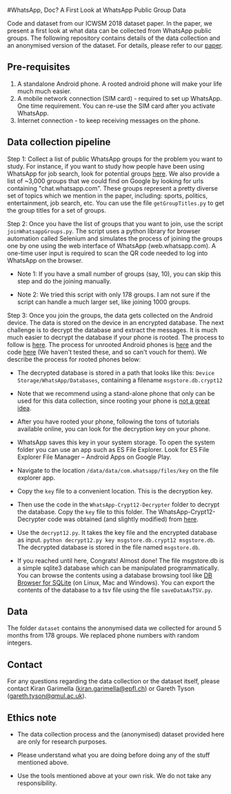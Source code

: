 
#WhatsApp, Doc? A First Look at WhatsApp Public Group Data

Code and dataset from our ICWSM 2018 dataset paper. 
In the paper, we present a first look at what data can be collected from WhatsApp public groups.
The following repository contains details of the data collection and an anonymised version of the dataset.
For details, please refer to our <a href="https://users.ics.aalto.fi/kiran/content/whatsapp.pdf">paper</a>.

## Pre-requisites

1. A standalone Android phone. A rooted android phone will make your life much much easier.
2. A mobile network connection (SIM card) - required to set up WhatsApp. One time requirement. You can re-use the SIM card after you activate WhatsApp.
3. Internet connection - to keep receiving messages on the phone.

## Data collection pipeline

Step 1: Collect a list of public WhatsApp groups for the problem you want to study.
For instance, if you want to study how people have been using WhatsApp for job search, look for potential groups <a href="https://aileensoul.wordpress.com/2017/11/02/whatsapp-group-links-for-job-seekers/" target=_blank>here</a>.
We also provide a list of ~3,000 groups that we could find on Google by looking for urls containing "chat.whatsapp.com".
These groups represent a pretty diverse set of topics which we mention in the paper, including: sports, politics, entertainment, job search, etc. You can use the file `getGroupTitles.py` to get the group titles for a set of groups.

Step 2: Once you have the list of groups that you want to join, use the script `joinWhatsappGroups.py`.
The script uses a python library for browser automation called Selenium and simulates the process of joining the groups one by one using the web interface of WhatsApp (web.whatsapp.com).
A one-time user input is required to scan the QR code needed to log into WhatsApp on the browser.

* Note 1: If you have a small number of groups (say, 10), you can skip this step and do the joining manually.

* Note 2: We tried this script with only 178 groups. I am not sure if the script can handle a much larger set, like joining 1000 groups.

Step 3: Once you join the groups, the data gets collected on the Android device. The data is stored on the device in an encrypted database. The next challenge is to decrypt the database and extract the messages. It is much much easier to decrypt the database if your phone is rooted. The process to follow is <a href="http://jameelnabbo.com/breaking-whatsapp-encryption-exploit/" target=_blank>here</a>. The process for unrooted Android phones is <a href="https://forum.xda-developers.com/showthread.php?t=2770982" target=_blank>here</a> and the code <a href="https://github.com/EliteAndroidApps/WhatsApp-Key-DB-Extractor" target=_blank>here</a> (We haven't tested these, and so can't vouch for them). We describe the process for rooted phones below:

* The decrypted database is stored in a path that looks like this: `Device Storage/WhatsApp/Databases`, containing a filename `msgstore.db.crypt12`

* Note that we recommend using a stand-alone phone that only can be used for this data collection, since rooting your phone is <a href="https://www.bullguard.com/bullguard-security-center/mobile-security/mobile-threats/android-rooting-risks.aspx target=_blank"> not a great idea</a>.

* After you have rooted your phone, following the tons of tutorials available online, you can look for the decryption key on your phone.

* WhatsApp saves this key in your system storage. To open the system folder you can use an app such as ES File Explorer. Look for ES File Explorer File Manager – Android Apps on Google Play.

* Navigate to the location `/data/data/com.whatsapp/files/key` on the file explorer app.

* Copy the `key` file to a convenient location. This is the decryption key.

* Then use the code in the `WhatsApp-Crypt12-Decrypter` folder to decrypt the database. Copy the `key` file to this folder.
The WhatsApp-Crypt12-Decrypter code was obtained (and slightly modified) from <a href="https://github.com/EliteAndroidApps/WhatsApp-Crypt12-Decrypter/" target=_blank>here</a>.

* Use the `decrypt12.py`. It takes the key file and the encrypted database as input. `python decrypt12.py key msgstore.db.crypt12 msgstore.db`. The decrypted database is stored in the file named `msgstore.db`.

* If you reached until here, Congrats! Almost done! The file msgstore.db is a simple sqlite3 database which can be manipulated programmatically. You can browse the contents using a database browsing tool like <a href="http://sqlitebrowser.org/">DB Browser for SQLite</a> (on Linux, Mac and Windows). You can export the contents of the database to a tsv file using the file `saveDataAsTSV.py`. 

## Data
The folder `dataset` contains the anonymised data we collected for around 5 months from 178 groups.
We replaced phone numbers with random integers.


## Contact

For any questions regarding the data collection or the dataset itself, please contact Kiran Garimella (kiran.garimella@epfl.ch) or Gareth Tyson (gareth.tyson@qmul.ac.uk).

## Ethics note

* The data collection process and the (anonymised) dataset provided here are only for research purposes.

* Please understand what you are doing before doing any of the stuff mentioned above.

* Use the tools mentioned above at your own risk. We do not take any responsibility.
